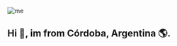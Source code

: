 ![me](https://github.com/manumartinz/manumartinz/blob/main/img/error.jpg)

## Hi 👋, im from Córdoba, Argentina 🌎.
